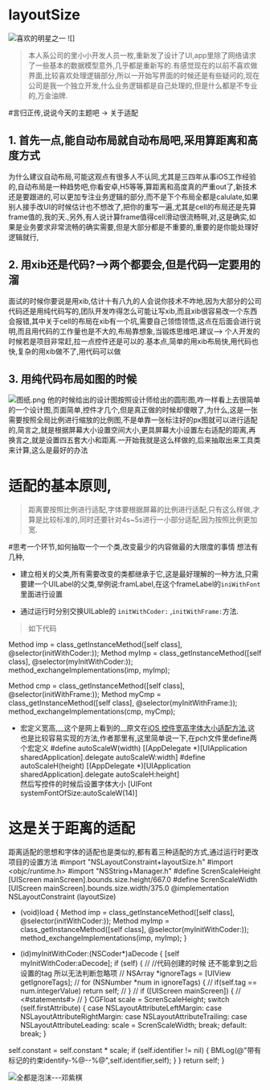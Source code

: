 # layoutSize
![喜欢的明星之一
![]](http://upload-images.jianshu.io/upload_images/2017503-b148b95837f78d85.jpeg?imageMogr2/auto-orient/strip%7CimageView2/2/w/1240)

> 本人系公司的里小小开发人员一枚,重新发了设计了UI,app里除了网络请求了一些基本的数据模型意外,几乎都是重新写的.有感觉现在的以前不喜欢做界面,比较喜欢处理逻辑部分,所以一开始写界面的时候还是有些疑问的,现在公司是我一个独立开发,什么业务逻辑都是自己处理的,但是什么都是不专业的,万金油牌.

#言归正传,说说今天的主题吧 -> 关于适配
## 1.  首先一点,能自动布局就自动布局吧,采用算距离和高度方式

为什么建议自动布局,可能这观点有很多人不认同,尤其是三四年从事iOS工作经验的,自动布局是一种趋势吧,你看安卓,H5等等,算距离和高度真的严重out了,新技术还是要跟进的,可以更加专注业务逻辑的部分,而不是下个布局全都是calulate,如果别人接手改UI的时候估计也不想改了,把你的重写一遍,尤其是cell的布局还是先算frame值的,我的天.,另外,有人说计算frame值得cell滑动很流畅啊,对,这是确实,如果是业务要求非常流畅的确实需要,但是大部分都是不重要的,重要的是你能处理好逻辑就行,
## 2. 用xib还是代码?-->两个都要会,但是代码一定要用的溜
面试的时候你要说是用xib,估计十有八九的人会说你技术不咋地,因为大部分的公司代码还是用纯代码写的,团队开发咋得怎么可能让写xib,而且xib很容易改一个东西会报错,其中关于cell的布局在xib有一个坑,需要自己领悟领悟,这点在后面会进行说明,而且用代码的工作量也是不大的,布局靠想象,当锻炼思维吧.建议--> 个人开发的时候若是项目非常赶,拉一点控件还是可以的.基本点,简单的用xib布局快,用代码也快,复杂的用xib做不了,用代码可以做
## 3. 用纯代码布局如图的时候

![图纸.png](http://upload-images.jianshu.io/upload_images/2017503-ae8095c20a6a9142.png?imageMogr2/auto-orient/strip%7CimageView2/2/w/1240)
他的时候给出的设计图按照设计师给出的圆形图,咋一样看上去很简单的一个设计图,页面简单,控件才几个,但是真正做的时候却傻眼了,为什么,这是一张需要按照全局比例进行缩放的比例图,不是单靠一张标注好的px图就可以进行适配的,简言之,就是根据屏幕大小设置空间大小,更具屏幕大小设置左右适配的距离,再换言之,就是设置四五套大小和距离.一开始我就是这么样做的,后来抽取出来工具类来计算,这么是最好的办法

# 适配的基本原则,
>距离要按照比例进行适配,字体要根据屏幕的比例进行适配,只有这么样做,才算是比较标准的,同时还要针对4s~5s进行一小部分适配,因为按照比例更加宽.

#思考一个环节,如何抽取一个一个类,改变最少的内容做最的大限度的事情
想法有几种,
* 建立相关的父类,所有需要改变的类都继承于它,这是最好理解的一种方法,只需要建一个UILabel的父类,举例说:framLabel,在这个frameLabel的`iniWithFont`里面进行设置

* 通过运行时分别交换UILable的 `initWithCoder:` ,`initWithFrame:`方法.
> 如下代码


Method imp = class_getInstanceMethod([self class], @selector(initWithCoder:));
Method myImp = class_getInstanceMethod([self class], @selector(myInitWithCoder:));
method_exchangeImplementations(imp, myImp);

Method cmp = class_getInstanceMethod([self class], @selector(initWithFrame:));
Method myCmp = class_getInstanceMethod([self class], @selector(myInitWithFrame:));
method_exchangeImplementations(cmp, myCmp);        
* 宏定义宽高,__这个是网上看到的__原文在[iOS 控件宽高字体大小适配方法](http://blog.csdn.net/sky_yang1024/article/details/51273032),这也是比较容易实现的方法,作者那里有,这里简单说一下,在pch文件里define两个宏定义
#define autoScaleW(width) [(AppDelegate *)[UIApplication sharedApplication].delegate autoScaleW:width]
#define autoScaleH(height) [(AppDelegate *)[UIApplication sharedApplication].delegate autoScaleH:height]        
然后写控件的时候后设置字体大小
[UIFont systemFontOfSize:autoScaleW(14)]        

# 这是关于距离的适配
距离适配的思想和字体的适配也是类似的,都有着三种适配的方式,通过运行时更改项目的设置方法
#import "NSLayoutConstraint+layoutSize.h"
#import <objc/runtime.h>
#import "NSString+Manager.h"
#define ScrenScaleHeight [UIScreen       mainScreen].bounds.size.height/667.0
#define ScrenScaleWidth [UIScreen mainScreen].bounds.size.width/375.0
@implementation NSLayoutConstraint (layoutSize)
+ (void)load {
Method imp = class_getInstanceMethod([self class],       @selector(initWithCoder:));
Method myImp = class_getInstanceMethod([self class], @selector(myInitWithCoder:));
method_exchangeImplementations(imp, myImp);
}        
- (id)myInitWithCoder:(NSCoder*)aDecode {
[self myInitWithCoder:aDecode];
if (self) {
//        //代码创建的时候 还不能拿到之后设置的tag 所以无法判断忽略项
//        NSArray *ignoreTags = [UIView getIgnoreTags];
//        for (NSNumber *num in ignoreTags) {
//            if(self.tag == num.integerValue) return self;
//        }
//        if ([UIScreen mainScreen]) {
//            <#statements#>
//        }
CGFloat scale = ScrenScaleHeight;
switch (self.firstAttribute) {
case NSLayoutAttributeLeftMargin:
case NSLayoutAttributeRightMargin:
case NSLayoutAttributeTrailing:
case NSLayoutAttributeLeading:
scale = ScrenScaleWidth;
break;
default:
break;
}

self.constant = self.constant * scale;
if (self.identifier != nil) {
BMLog(@"带有标记的约束identify-%@--%@",self.identifier,self);
}
}
return self;
}        

![全都是泡沫---邓紫棋](http://upload-images.jianshu.io/upload_images/2017503-37daf500b3c6a11f.jpeg?imageMogr2/auto-orient/strip%7CimageView2/2/w/1240)
